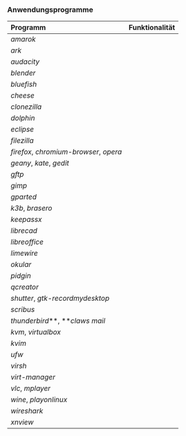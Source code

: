 ### Anwendungsprogramme

| Programm | Funktionalität |
| :--- | :--- |
| _amarok_ |  |
| _ark_ |  |
| _audacity_ |  |
| _blender_ |  |
| _bluefish_ |  |
| _cheese_ |  |
| _clonezilla_ |  |
| _dolphin_ |  |
| _eclipse_ |  |
| _filezilla_ |  |
| _firefox_, _chromium-browser_, _opera_ |  |
| _geany_, _kate_, _gedit_ |  |
| _gftp_ |  |
| _gimp_ |  |
| _gparted_ |  |
| _k3b_, _brasero_ |  |
| _keepassx_ |  |
| _librecad_ |  |
| _libreoffice_ |  |
| _limewire_ |  |
| _okular_ |  |
| _pidgin_ |  |
| _qcreator_ |  |
| _shutter_, _gtk-recordmydesktop_ |  |
| _scribus_ |  |
| _thunderbird_**, **_claws mail_ |  |
| _kvm_, _virtualbox_ |  |
| _kvim_ |  |
| _ufw_ |  |
| _virsh_ |  |
| _virt-manager_ |  |
| _vlc_, _mplayer_ |  |
| _wine_, _playonlinux_ |  |
| _wireshark_ |  |
| _xnview_ |  |



